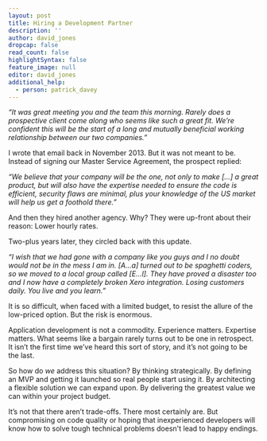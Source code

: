 ```yaml
---
layout: post
title: Hiring a Development Partner
description: ''
author: david_jones
dropcap: false
read_count: false
highlightSyntax: false
feature_image: null
editor: david_jones
additional_help:
  - person: patrick_davey
---
```


*“It was great meeting you and the team this morning. Rarely does a prospective client come along who seems like such a great fit. We’re confident this will be the start of a long and mutually beneficial working relationship between our two companies.”*

I wrote that email back in November 2013. But it was not meant to be. Instead of signing our Master Service Agreement, the prospect replied:

*“We believe that your company will be the one, not only to make […] a great product, but will also have the expertise needed to ensure the code is efficient, security flaws are minimal, plus your knowledge of the US market will help us get a foothold there.”*

And then they hired another agency. Why? They were up-front about their reason: Lower hourly rates.

Two-plus years later, they circled back with this update.

*“I wish that we had gone with a company like you guys and I no doubt would not be in the mess I am in. [A…a] turned out to be spaghetti coders, so we moved to a local group called [E…l]. They have proved a disaster too and I now have a completely broken Xero integration. Losing customers daily. You live and you learn.”*

It is so difficult, when faced with a limited budget, to resist the allure of the low-priced option. But the risk is enormous.

Application development is not a commodity. Experience matters. Expertise matters. What seems like a bargain rarely turns out to be one in retrospect. It isn’t the first time we’ve heard this sort of story, and it’s not going to be the last.

So how do *we* address this situation? By thinking strategically. By defining an MVP and getting it launched so real people start using it. By architecting a flexible solution we can expand upon. By delivering the greatest value we can within your project budget.

It’s not that there aren’t trade-offs. There most certainly are. But compromising on code quality or hoping that inexperienced developers will know how to solve tough technical problems doesn't lead to happy endings.

&nbsp;